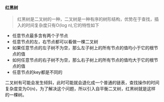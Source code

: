 #### 红黑树
> 红黑树是二叉树的一种，二叉树是一种有序的树形结构，优势在于查找，插入的时间复杂度只有O(log n),它的特性如下
> 
* 任意节点最多含有两个子节点
* 任意节点的左，右节点都可以看做一棵二叉树
* 如果任意节点的左子树不为空，那么左子树上的所有节点的值均小于它的根节点的值
* 如何任意节点的右子树不为空，那么右子树上的所有节点的值均大于它的根节点的值
* 任意节点的key都是不同的 

二叉树有可能会发生倾斜，此时可能就会退化成一个普通的链表，查找操作的时间复杂度变为O(n)，为了解决这个问题，所以引入自平衡二叉树，红黑树就是这样的一棵树。
